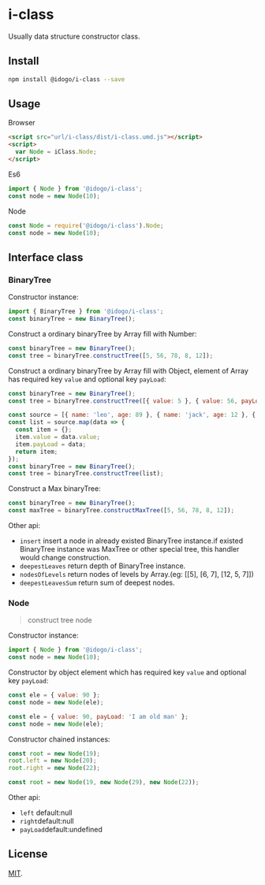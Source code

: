 # i-class
Usually data structure constructor class.


## Install
```bash
npm install @idogo/i-class --save
```

## Usage

Browser

```html
<script src="url/i-class/dist/i-class.umd.js"></script>
<script>
  var Node = iClass.Node;
</script>
```

Es6

```js
import { Node } from '@idogo/i-class';
const node = new Node(10);
```

Node

```js
const Node = require('@idogo/i-class').Node;
const node = new Node(10);
```

## Interface class

### BinaryTree

Constructor instance:

```js
import { BinaryTree } from '@idogo/i-class';
const binaryTree = new BinaryTree();
```

Construct a ordinary binaryTree by Array fill with Number:

```js
const binaryTree = new BinaryTree();
const tree = binaryTree.constructTree([5, 56, 78, 8, 12]); 
```

Construct a ordinary binaryTree by Array fill with Object, element of Array has required key `value` and optional key `payLoad`:
```js
const binaryTree = new BinaryTree();
const tree = binaryTree.constructTree([{ value: 5 }, { value: 56, payLoad: null }, { value: 78}]);
```
```js
const source = [{ name: 'leo', age: 89 }, { name: 'jack', age: 12 }, { name: 'rose', age: 10 }, { name: 'john', age: 22 }];
const list = source.map(data => {
  const item = {};
  item.value = data.value;
  item.payLoad = data;
  return item;
});
const binaryTree = new BinaryTree();
const tree = binaryTree.constructTree(list);
```

Construct a Max binaryTree:
```js
const binaryTree = new BinaryTree();
const maxTree = binaryTree.constructMaxTree([5, 56, 78, 8, 12]);
```

Other api:
 - `insert` insert a node in already existed BinaryTree instance.if existed BinaryTree instance was MaxTree or other special tree, this handler would change construction. 
 - `deepestLeaves` return depth of BinaryTree instance.
 - `nodesOfLevels` return nodes of levels by Array.(eg: [[5], [6, 7], [12, 5, 7]])
 - `deepestLeavesSum` return sum of deepest nodes.
 
 
### Node
> construct tree node

Constructor instance:

```js
import { Node } from '@idogo/i-class';
const node = new Node(10);
```

Constructor by object element which has required key `value` and optional key `payLoad`:
```js
const ele = { value: 90 }; 
const node = new Node(ele);
```
```js
const ele = { value: 90, payLoad: 'I am old man' }; 
const node = new Node(ele);
```

Constructor chained instances:
```js
const root = new Node(19);
root.left = new Node(20);
root.right = new Node(22);
```
```js
const root = new Node(19, new Node(29), new Node(22));
```

Other api:
 - `left` default:null
 - `right`default:null
 - `payLoad`default:undefined

## License

[MIT](LICENSE).
